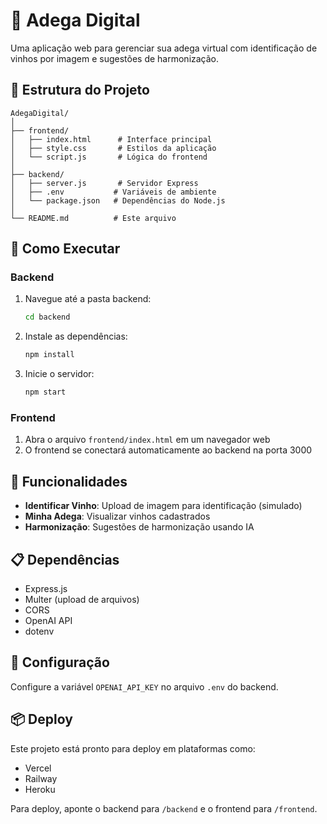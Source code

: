 # 🍷 Adega Digital

Uma aplicação web para gerenciar sua adega virtual com identificação de vinhos por imagem e sugestões de harmonização.

## 📁 Estrutura do Projeto

```
AdegaDigital/
│
├── frontend/
│   ├── index.html      # Interface principal
│   ├── style.css       # Estilos da aplicação
│   └── script.js       # Lógica do frontend
│
├── backend/
│   ├── server.js       # Servidor Express
│   ├── .env           # Variáveis de ambiente
│   └── package.json   # Dependências do Node.js
│
└── README.md          # Este arquivo
```

## 🚀 Como Executar

### Backend
1. Navegue até a pasta backend:
   ```bash
   cd backend
   ```

2. Instale as dependências:
   ```bash
   npm install
   ```

3. Inicie o servidor:
   ```bash
   npm start
   ```

### Frontend
1. Abra o arquivo `frontend/index.html` em um navegador web
2. O frontend se conectará automaticamente ao backend na porta 3000

## 🔧 Funcionalidades

- **Identificar Vinho**: Upload de imagem para identificação (simulado)
- **Minha Adega**: Visualizar vinhos cadastrados
- **Harmonização**: Sugestões de harmonização usando IA

## 📋 Dependências

- Express.js
- Multer (upload de arquivos)
- CORS
- OpenAI API
- dotenv

## 🔑 Configuração

Configure a variável `OPENAI_API_KEY` no arquivo `.env` do backend.

## 📦 Deploy

Este projeto está pronto para deploy em plataformas como:
- Vercel
- Railway
- Heroku

Para deploy, aponte o backend para `/backend` e o frontend para `/frontend`.

